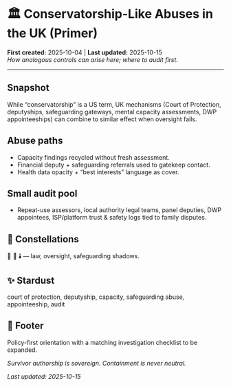 # 🏛️ Conservatorship-Like Abuses in the UK (Primer)  
**First created:** 2025-10-04 | **Last updated:** 2025-10-15  
*How analogous controls can arise here; where to audit first.*

---

## Snapshot
While “conservatorship” is a US term, UK mechanisms (Court of Protection, deputyships, safeguarding gateways, mental capacity assessments, DWP appointeeships) can combine to similar effect when oversight fails.

## Abuse paths
- Capacity findings recycled without fresh assessment.  
- Financial deputy + safeguarding referrals used to gatekeep contact.  
- Health data opacity + “best interests” language as cover.

## Small audit pool
- Repeat-use assessors, local authority legal teams, panel deputies, DWP appointees, ISP/platform trust & safety logs tied to family disputes.

## 🌌 Constellations
📜 🧿 🕯️ — law, oversight, safeguarding shadows.

## ✨ Stardust
court of protection, deputyship, capacity, safeguarding abuse, appointeeship, audit

## 🏮 Footer
Policy-first orientation with a matching investigation checklist to be expanded.

*Survivor authorship is sovereign. Containment is never neutral.*  

_Last updated: 2025-10-15_
